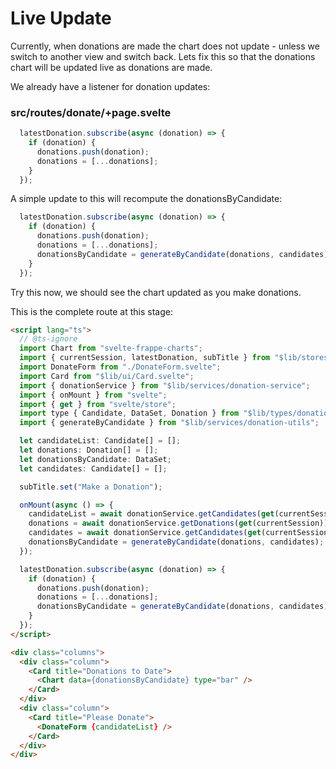 # Live Update

Currently, when donations are made the chart does not update - unless we switch to another view and switch back. Lets fix this so that the donations chart will be updated live as donations are made.

We already have a listener for donation updates:

### src/routes/donate/+page.svelte

~~~typescript
  latestDonation.subscribe(async (donation) => {
    if (donation) {
      donations.push(donation);
      donations = [...donations];
    }
  });
~~~

A simple update to this will recompute the donationsByCandidate:

~~~typescript
  latestDonation.subscribe(async (donation) => {
    if (donation) {
      donations.push(donation);
      donations = [...donations];
      donationsByCandidate = generateByCandidate(donations, candidates);
    }
  });
~~~

Try this now, we should see the chart updated as you make donations.

This is the complete route at this stage:

~~~html
<script lang="ts">
  // @ts-ignore
  import Chart from "svelte-frappe-charts";
  import { currentSession, latestDonation, subTitle } from "$lib/stores";
  import DonateForm from "./DonateForm.svelte";
  import Card from "$lib/ui/Card.svelte";
  import { donationService } from "$lib/services/donation-service";
  import { onMount } from "svelte";
  import { get } from "svelte/store";
  import type { Candidate, DataSet, Donation } from "$lib/types/donation-types";
  import { generateByCandidate } from "$lib/services/donation-utils";

  let candidateList: Candidate[] = [];
  let donations: Donation[] = [];
  let donationsByCandidate: DataSet;
  let candidates: Candidate[] = [];

  subTitle.set("Make a Donation");

  onMount(async () => {
    candidateList = await donationService.getCandidates(get(currentSession));
    donations = await donationService.getDonations(get(currentSession));
    candidates = await donationService.getCandidates(get(currentSession));
    donationsByCandidate = generateByCandidate(donations, candidates);
  });

  latestDonation.subscribe(async (donation) => {
    if (donation) {
      donations.push(donation);
      donations = [...donations];
      donationsByCandidate = generateByCandidate(donations, candidates);
    }
  });
</script>

<div class="columns">
  <div class="column">
    <Card title="Donations to Date">
      <Chart data={donationsByCandidate} type="bar" />
    </Card>
  </div>
  <div class="column">
    <Card title="Please Donate">
      <DonateForm {candidateList} />
    </Card>
  </div>
</div>
~~~
